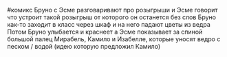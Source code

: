 #комикс
Бруно с Эсме разговаривают про розыгрыши и Эсме говорит что устроит такой розыгрыш от которого он останется без слов
Бруно как-то заходит в класс через шкаф и на него падают цветы из ведра
Потом Бруно улыбается и краснеет а Эсме показывает за спиной большой палец Мирабель, Камило и Изабелле, которые уносят ведро с песком / водой (идею которую предложил Камило)